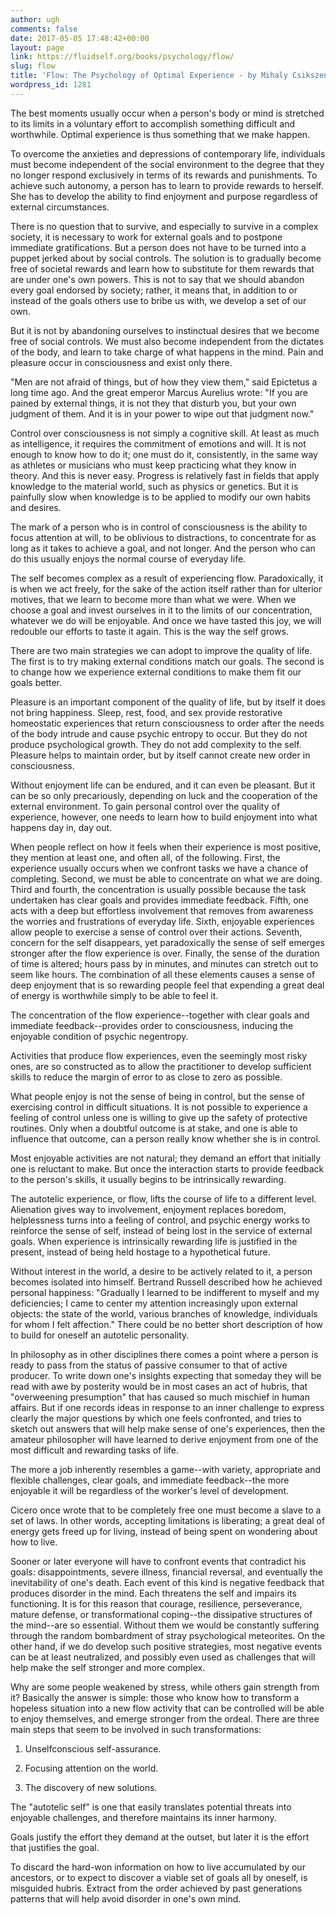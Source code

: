 ```yaml
---
author: ugh
comments: false
date: 2017-05-05 17:48:42+00:00
layout: page
link: https://fluidself.org/books/psychology/flow/
slug: flow
title: 'Flow: The Psychology of Optimal Experience - by Mihaly Csikszentmihalyi'
wordpress_id: 1281
---
```


The best moments usually occur when a person's body or mind is stretched to its limits in a voluntary effort to accomplish something difficult and worthwhile. Optimal experience is thus something that we make happen.
 
To overcome the anxieties and depressions of contemporary life, individuals must become independent of the social environment to the degree that they no longer respond exclusively in terms of its rewards and punishments. To achieve such autonomy, a person has to learn to provide rewards to herself. She has to develop the ability to find enjoyment and purpose regardless of external circumstances.
 
There is no question that to survive, and especially to survive in a complex society, it is necessary to work for external goals and to postpone immediate gratifications. But a person does not have to be turned into a puppet jerked about by social controls. The solution is to gradually become free of societal rewards and learn how to substitute for them rewards that are under one's own powers. This is not to say that we should abandon every goal endorsed by society; rather, it means that, in addition to or instead of the goals others use to bribe us with, we develop a set of our own.
 
But it is not by abandoning ourselves to instinctual desires that we become free of social controls. We must also become independent from the dictates of the body, and learn to take charge of what happens in the mind. Pain and pleasure occur in consciousness and exist only there.
 
"Men are not afraid of things, but of how they view them," said Epictetus a long time ago. And the great emperor Marcus Aurelius wrote: "If you are pained by external things, it is not they that disturb you, but your own judgment of them. And it is in your power to wipe out that judgment now."
 
Control over consciousness is not simply a cognitive skill. At least as much as intelligence, it requires the commitment of emotions and will. It is not enough to know how to do it; one must do it, consistently, in the same way as athletes or musicians who must keep practicing what they know in theory. And this is never easy. Progress is relatively fast in fields that apply knowledge to the material world, such as physics or genetics. But it is painfully slow when knowledge is to be applied to modify our own habits and desires.
 
The mark of a person who is in control of consciousness is the ability to focus attention at will, to be oblivious to distractions, to concentrate for as long as it takes to achieve a goal, and not longer. And the person who can do this usually enjoys the normal course of everyday life.
 
The self becomes complex as a result of experiencing flow. Paradoxically, it is when we act freely, for the sake of the action itself rather than for ulterior motives, that we learn to become more than what we were. When we choose a goal and invest ourselves in it to the limits of our concentration, whatever we do will be enjoyable. And once we have tasted this joy, we will redouble our efforts to taste it again. This is the way the self grows.
 
There are two main strategies we can adopt to improve the quality of life. The first is to try making external conditions match our goals. The second is to change how we experience external conditions to make them fit our goals better.
 
Pleasure is an important component of the quality of life, but by itself it does not bring happiness. Sleep, rest, food, and sex provide restorative homeostatic experiences that return consciousness to order after the needs of the body intrude and cause psychic entropy to occur. But they do not produce psychological growth. They do not add complexity to the self. Pleasure helps to maintain order, but by itself cannot create new order in consciousness.
 
Without enjoyment life can be endured, and it can even be pleasant. But it can be so only precariously, depending on luck and the cooperation of the external environment. To gain personal control over the quality of experience, however, one needs to learn how to build enjoyment into what happens day in, day out.
 
When people reflect on how it feels when their experience is most positive, they mention at least one, and often all, of the following. First, the experience usually occurs when we confront tasks we have a chance of completing. Second, we must be able to concentrate on what we are doing. Third and fourth, the concentration is usually possible because the task undertaken has clear goals and provides immediate feedback. Fifth, one acts with a deep but effortless involvement that removes from awareness the worries and frustrations of everyday life. Sixth, enjoyable experiences allow people to exercise a sense of control over their actions. Seventh, concern for the self disappears, yet paradoxically the sense of self emerges stronger after the flow experience is over. Finally, the sense of the duration of time is altered; hours pass by in minutes, and minutes can stretch out to seem like hours. The combination of all these elements causes a sense of deep enjoyment that is so rewarding people feel that expending a great deal of energy is worthwhile simply to be able to feel it.
 
The concentration of the flow experience--together with clear goals and immediate feedback--provides order to consciousness, inducing the enjoyable condition of psychic negentropy.
 
Activities that produce flow experiences, even the seemingly most risky ones, are so constructed as to allow the practitioner to develop sufficient skills to reduce the margin of error to as close to zero as possible.
 
What people enjoy is not the sense of being in control, but the sense of exercising control in difficult situations. It is not possible to experience a feeling of control unless one is willing to give up the safety of protective routines. Only when a doubtful outcome is at stake, and one is able to influence that outcome, can a person really know whether she is in control.
 
Most enjoyable activities are not natural; they demand an effort that initially one is reluctant to make. But once the interaction starts to provide feedback to the person's skills, it usually begins to be intrinsically rewarding.
 
The autotelic experience, or flow, lifts the course of life to a different level. Alienation gives way to involvement, enjoyment replaces boredom, helplessness turns into a feeling of control, and psychic energy works to reinforce the sense of self, instead of being lost in the service of external goals. When experience is intrinsically rewarding life is justified in the present, instead of being held hostage to a hypothetical future.
 
Without interest in the world, a desire to be actively related to it, a person becomes isolated into himself. Bertrand Russell described how he achieved personal happiness: "Gradually I learned to be indifferent to myself and my deficiencies; I came to center my attention increasingly upon external objects: the state of the world, various branches of knowledge, individuals for whom I felt affection." There could be no better short description of how to build for oneself an autotelic personality.
 
In philosophy as in other disciplines there comes a point where a person is ready to pass from the status of passive consumer to that of active producer. To write down one's insights expecting that someday they will be read with awe by posterity would be in most cases an act of hubris, that "overweening presumption" that has caused so much mischief in human affairs. But if one records ideas in response to an inner challenge to express clearly the major questions by which one feels confronted, and tries to sketch out answers that will help make sense of one's experiences, then the amateur philosopher will have learned to derive enjoyment from one of the most difficult and rewarding tasks of life.
 
The more a job inherently resembles a game--with variety, appropriate and flexible challenges, clear goals, and immediate feedback--the more enjoyable it will be regardless of the worker's level of development.
 
Cicero once wrote that to be completely free one must become a slave to a set of laws. In other words, accepting limitations is liberating; a great deal of energy gets freed up for living, instead of being spent on wondering about how to live.
 
Sooner or later everyone will have to confront events that contradict his goals: disappointments, severe illness, financial reversal, and eventually the inevitability of one's death. Each event of this kind is negative feedback that produces disorder in the mind. Each threatens the self and impairs its functioning. It is for this reason that courage, resilience, perseverance, mature defense, or transformational coping--the dissipative structures of the mind--are so essential. Without them we would be constantly suffering through the random bombardment of stray psychological meteorites. On the other hand, if we do develop such positive strategies, most negative events can be at least neutralized, and possibly even used as challenges that will help make the self stronger and more complex.
 
Why are some people weakened by stress, while others gain strength from it? Basically the answer is simple: those who know how to transform a hopeless situation into a new flow activity that can be controlled will be able to enjoy themselves, and emerge stronger from the ordeal. There are three main steps that seem to be involved in such transformations:



	
  1. Unselfconscious self-assurance.


	
  2. Focusing attention on the world.


	
  3. The discovery of new solutions.


 
The "autotelic self" is one that easily translates potential threats into enjoyable challenges, and therefore maintains its inner harmony.
 
Goals justify the effort they demand at the outset, but later it is the effort that justifies the goal.
 
To discard the hard-won information on how to live accumulated by our ancestors, or to expect to discover a viable set of goals all by oneself, is misguided hubris. Extract from the order achieved by past generations patterns that will help avoid disorder in one's own mind.
